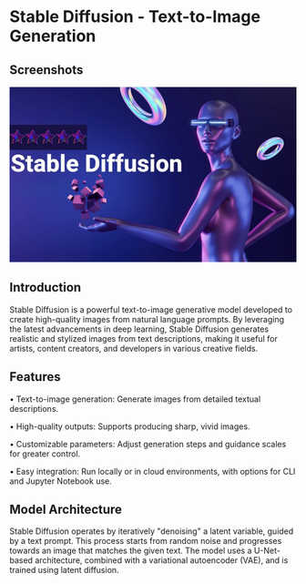 
# Stable Diffusion - Text-to-Image Generation




## Screenshots

![App Screenshot](https://github.com/danypetkar/Stable-Diffusion/blob/main/dinh-nghia-stable-diffusion-la-gi.jpg)

## Introduction
Stable Diffusion is a powerful text-to-image generative model developed to create high-quality images from natural language prompts. By leveraging the latest advancements in deep learning, Stable Diffusion generates realistic and stylized images from text descriptions, making it useful for artists, content creators, and developers in various creative fields.

## Features
•	Text-to-image generation: Generate images from detailed textual descriptions.

•	High-quality outputs: Supports producing sharp, vivid images.

•	Customizable parameters: Adjust generation steps and guidance scales for greater control.

•	Easy integration: Run locally or in cloud environments, with options for CLI and Jupyter Notebook use.

## Model Architecture

Stable Diffusion operates by iteratively "denoising" a latent variable, guided by a text prompt. This process starts from random noise and progresses towards an image that matches the given text. The model uses a U-Net-based architecture, combined with a variational autoencoder (VAE), and is trained using latent diffusion.
